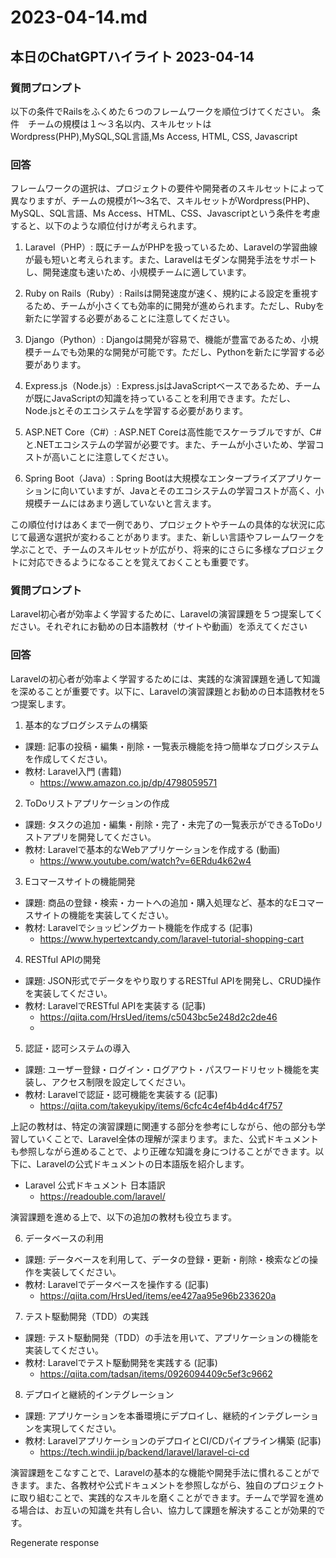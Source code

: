 # 2023-04-14.md





本日のChatGPTハイライト 2023-04-14
--

### 質問プロンプト
以下の条件でRailsをふくめた６つのフレームワークを順位づけてください。
条件　チームの規模は１～３名以内、スキルセットはWordpress(PHP),MySQL,SQL言語,Ms Access, HTML, CSS, Javascript

### 回答
フレームワークの選択は、プロジェクトの要件や開発者のスキルセットによって異なりますが、チームの規模が1〜3名で、スキルセットがWordpress(PHP)、MySQL、SQL言語、Ms Access、HTML、CSS、Javascriptという条件を考慮すると、以下のような順位付けが考えられます。

1. Laravel（PHP）: 既にチームがPHPを扱っているため、Laravelの学習曲線が最も短いと考えられます。また、Laravelはモダンな開発手法をサポートし、開発速度も速いため、小規模チームに適しています。

1. Ruby on Rails（Ruby）: Railsは開発速度が速く、規約による設定を重視するため、チームが小さくても効率的に開発が進められます。ただし、Rubyを新たに学習する必要があることに注意してください。

1. Django（Python）: Djangoは開発が容易で、機能が豊富であるため、小規模チームでも効果的な開発が可能です。ただし、Pythonを新たに学習する必要があります。

1. Express.js（Node.js）: Express.jsはJavaScriptベースであるため、チームが既にJavaScriptの知識を持っていることを利用できます。ただし、Node.jsとそのエコシステムを学習する必要があります。

1. ASP.NET Core（C#）: ASP.NET Coreは高性能でスケーラブルですが、C#と.NETエコシステムの学習が必要です。また、チームが小さいため、学習コストが高いことに注意してください。

1. Spring Boot（Java）: Spring Bootは大規模なエンタープライズアプリケーションに向いていますが、Javaとそのエコシステムの学習コストが高く、小規模チームにはあまり適していないと言えます。

この順位付けはあくまで一例であり、プロジェクトやチームの具体的な状況に応じて最適な選択が変わることがあります。また、新しい言語やフレームワークを学ぶことで、チームのスキルセットが広がり、将来的にさらに多様なプロジェクトに対応できるようになることを覚えておくことも重要です。

### 質問プロンプト
Laravel初心者が効率よく学習するために、Laravelの演習課題を５つ提案してください。それぞれにお勧めの日本語教材（サイトや動画）を添えてください
### 回答
Laravelの初心者が効率よく学習するためには、実践的な演習課題を通して知識を深めることが重要です。以下に、Laravelの演習課題とお勧めの日本語教材を5つ提案します。

1. 基本的なブログシステムの構築

- 課題: 記事の投稿・編集・削除・一覧表示機能を持つ簡単なブログシステムを作成してください。
- 教材: Laravel入門 (書籍)
    - https://www.amazon.co.jp/dp/4798059571

2. ToDoリストアプリケーションの作成

- 課題: タスクの追加・編集・削除・完了・未完了の一覧表示ができるToDoリストアプリを開発してください。
- 教材: Laravelで基本的なWebアプリケーションを作成する (動画)
    - https://www.youtube.com/watch?v=6ERdu4k62w4
3. Eコマースサイトの機能開発

- 課題: 商品の登録・検索・カートへの追加・購入処理など、基本的なEコマースサイトの機能を実装してください。
- 教材: Laravelでショッピングカート機能を作成する (記事)
    - https://www.hypertextcandy.com/laravel-tutorial-shopping-cart

4. RESTful APIの開発

- 課題: JSON形式でデータをやり取りするRESTful APIを開発し、CRUD操作を実装してください。
- 教材: LaravelでRESTful APIを実装する (記事)
    - https://qiita.com/HrsUed/items/c5043bc5e248d2c2de46
    - 
5. 認証・認可システムの導入

- 課題: ユーザー登録・ログイン・ログアウト・パスワードリセット機能を実装し、アクセス制限を設定してください。
- 教材: Laravelで認証・認可機能を実装する (記事)
    - https://qiita.com/takeyukipy/items/6cfc4c4ef4b4d4c4f757

上記の教材は、特定の演習課題に関連する部分を参考にしながら、他の部分も学習していくことで、Laravel全体の理解が深まります。また、公式ドキュメントも参照しながら進めることで、より正確な知識を身につけることができます。以下に、Laravelの公式ドキュメントの日本語版を紹介します。

- Laravel 公式ドキュメント 日本語訳
    - https://readouble.com/laravel/

演習課題を進める上で、以下の追加の教材も役立ちます。

6. データベースの利用

- 課題: データベースを利用して、データの登録・更新・削除・検索などの操作を実装してください。
- 教材: Laravelでデータベースを操作する (記事)
    - https://qiita.com/HrsUed/items/ee427aa95e96b233620a
7. テスト駆動開発（TDD）の実践

- 課題: テスト駆動開発（TDD）の手法を用いて、アプリケーションの機能を実装してください。
- 教材: Laravelでテスト駆動開発を実践する (記事)
    - https://qiita.com/tadsan/items/0926094409c5ef3c9662
8. デプロイと継続的インテグレーション

- 課題: アプリケーションを本番環境にデプロイし、継続的インテグレーションを実現してください。
- 教材: LaravelアプリケーションのデプロイとCI/CDパイプライン構築 (記事)
    - https://tech.windii.jp/backend/laravel/laravel-ci-cd


演習課題をこなすことで、Laravelの基本的な機能や開発手法に慣れることができます。また、各教材や公式ドキュメントを参照しながら、独自のプロジェクトに取り組むことで、実践的なスキルを磨くことができます。チームで学習を進める場合は、お互いの知識を共有し合い、協力して課題を解決することが効果的です。





Regenerate response
